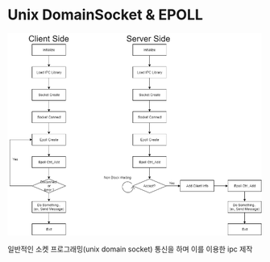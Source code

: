 # Unix DomainSocket & EPOLL

![flow](./flow.png)

일반적인 소켓 프로그래밍(unix domain socket) 통신을 하며 이를 이용한 ipc 제작
